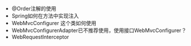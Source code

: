 - @Order注解的使用
- Spring如何在方法中实现注入
- WebMvcConfigurer  这个类如何使用
- WebMvcConfigurerAdapter已不推荐使用，使用接口WebMvcConfigurer？
- WebRequestInterceptor
